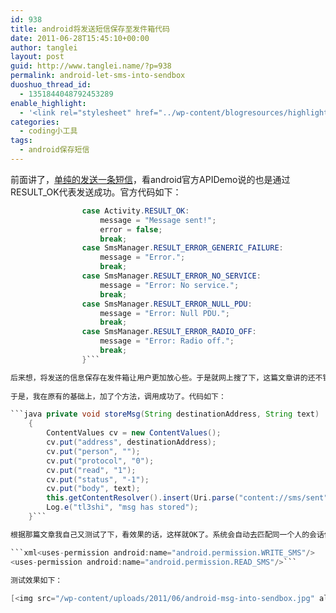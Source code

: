 ```yaml
---
id: 938
title: android将发送短信保存至发件箱代码
date: 2011-06-28T15:45:10+00:00
author: tanglei
layout: post
guid: http://www.tanglei.name/?p=938
permalink: android-let-sms-into-sendbox
duoshuo_thread_id:
  - 1351844048792453289
enable_highlight:
  - '<link rel="stylesheet" href="../wp-content/blogresources/highlightconfig/highlight.default.min.css"><script src="../wp-content/blogresources/highlightconfig/jquery-2.1.4.min.js"></script><script src="../wp-content/blogresources/highlightconfig/enable_highlight.js"></script>'
categories:
  - coding小工具
tags:
  - android保存短信
---
```

前面讲了，[单纯的发送一条短信](http://www.tanglei.name/android-send-sms/)，看android官方APIDemo说的也是通过RESULT_OK代表发送成功。官方代码如下： 

```java switch (getResultCode()) {
                case Activity.RESULT_OK:
                    message = "Message sent!";
                    error = false;
                    break;
                case SmsManager.RESULT_ERROR_GENERIC_FAILURE:
                    message = "Error.";
                    break;
                case SmsManager.RESULT_ERROR_NO_SERVICE:
                    message = "Error: No service.";
                    break;
                case SmsManager.RESULT_ERROR_NULL_PDU:
                    message = "Error: Null PDU.";
                    break;
                case SmsManager.RESULT_ERROR_RADIO_OFF:
                    message = "Error: Radio off.";
                    break;
                }```

后来想，将发送的信息保存在发件箱让用户更加放心些。于是就网上搜了下，这篇文章讲的还不错，也收录自己的blog中，详情见：[android 中短信管理代码](http://www.tanglei.name/android-manage-sms)
  
于是，我在原有的基础上，加了个方法，调用成功了。代码如下：

```java	private void storeMsg(String destinationAddress, String text)
	{
		ContentValues cv = new ContentValues();
		cv.put("address", destinationAddress);
		cv.put("person", "");
		cv.put("protocol", "0");
		cv.put("read", "1");
		cv.put("status", "-1");
		cv.put("body", text);
		this.getContentResolver().insert(Uri.parse("content://sms/sent"), cv);
		Log.e("tl3shi", "msg has stored");
	}```

根据那篇文章我自己又测试了下，看效果的话，这样就OK了。系统会自动去匹配同一个人的会话信息。注意以上代码权限得加读和写，因为写的时候，也读取了数据库中的id啊之类的字段了。 

```xml<uses-permission android:name="android.permission.WRITE_SMS"/> 
<uses-permission android:name="android.permission.READ_SMS"/>```

测试效果如下：
  
[<img src="/wp-content/uploads/2011/06/android-msg-into-sendbox.jpg" alt="android保存以发送短信" title="android保存以发送短信" width="725" height="309" class="aligncenter size-full wp-image-939" />](/wp-content/uploads/2011/06/android-msg-into-sendbox.jpg)
